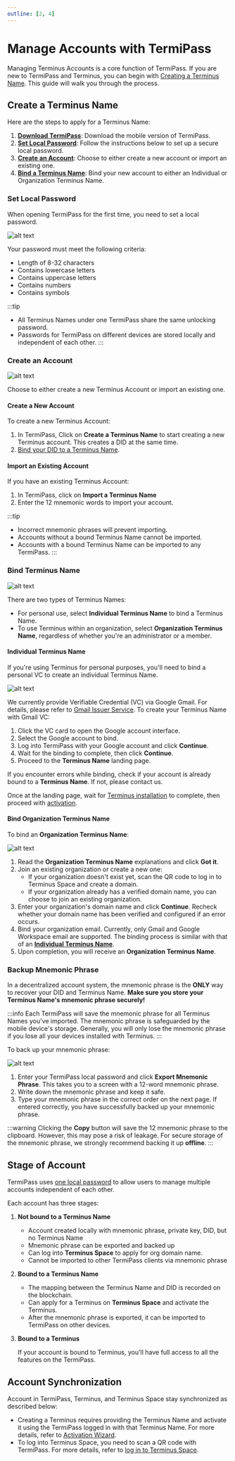```yaml
---
outline: [2, 4]
---
```


# Manage Accounts with TermiPass

Managing Terminus Accounts is a core function of TermiPass. If you are new to TermiPass and Terminus, you can begin with [Creating a Terminus Name](#create-terminus-name). This guide will walk you through the process.

## Create a Terminus Name

Here are the steps to apply for a Terminus Name:

1. [**Download TermiPass**](../overview.md#download-termipass): Download the mobile version of TermiPass.
2. [**Set Local Password**](#set-local-password): Follow the instructions below to set up a secure local password.
3. [**Create an Account**](#create-an-account): Choose to either create a new account or import an existing one.
4. [**Bind a Terminus Name**](#bind-terminus-name): Bind your new account to either an Individual or Organization Terminus Name.

### Set Local Password

When opening TermiPass for the first time, you need to set a local password.

![alt text](/images/how-to/termipass/setup_local_password.png)

Your password must meet the following criteria:

- Length of 8-32 characters
- Contains lowercase letters
- Contains uppercase letters
- Contains numbers
- Contains symbols

:::tip
- All Terminus Names under one TermiPass share the same unlocking password.
- Passwords for TermiPass on different devices are stored locally and independent of each other.
:::

### Create an Account

![alt text](/images/how-to/termipass/new_an_account.png)

Choose to either create a new Terminus Account or import an existing one.

#### Create a New Account

To create a new Terminus Account:

1. In TermiPass, Click on **Create a Terminus Name** to start creating a new Terminus account. This creates a DID at the same time.<br>
2. [Bind your DID to a Terminus Name](#bind-terminus-name.md).

#### Import an Existing Account

If you have an existing Terminus Account:

1. In TermiPass, click on **Import a Terminus Name**
2. Enter the 12 mnemonic words to import your account.

:::tip
- Incorrect mnemonic phrases will prevent importing.
- Accounts without a bound Terminus Name cannot be imported.
- Accounts with a bound Terminus Name can be imported to any TermiPass.
:::

### Bind Terminus Name

![alt text](/images/how-to/termipass/choose_terminus_name_type.png)

There are two types of Terminus Names:

- For personal use, select **Individual Terminus Name** to bind a Terminus Name.
- To use Terminus within an organization, select **Organization Terminus Name**, regardless of whether you're an administrator or a member.

#### Individual Terminus Name

If you're using Terminus for personal purposes, you'll need to bind a personal VC to create an individual Terminus Name.

![alt text](/images/how-to/termipass/individual_terminus_name.png)


We currently provide Verifiable Credential (VC) via Google Gmail. For details, please refer to [Gmail Issuer Service](../../../developer/contribute/snowinning/terminus-name.md#gmail-issuer-service). To create your Terminus Name with Gmail VC:

1. Click the VC card to open the Google account interface.
2. Select the Google account to bind. 
3. Log into TermiPass with your Google account and click **Continue**.
4. Wait for the binding to complete, then click **Continue**. 
5. Proceed to the **Terminus Name** landing page.

If you encounter errors while binding, check if your account is already bound to a **Terminus Name**. If not, please contact us.

Once at the landing page, wait for [Terminus installation](../../terminus/setup/install/) to complete, then proceed with [activation](../../terminus/setup/wizard.md).


#### Bind Organization Terminus Name

To bind an **Organization Terminus Name**:

![alt text](/images/how-to/termipass/organization_terminus_name.png)

1. Read the **Organization Terminus Name** explanations and click **Got it**.
2. Join an existing organization or create a new one:
   - If your organization doesn't exist yet, scan the QR code to log in to Terminus Space and create a domain.
   - If your organization already has a verified domain name, you can choose to join an existing organization.
3. Enter your organization's domain name and click **Continue**. Recheck whether your domain name has been verified and configured if an error occurs.   
4. Bind your organization email. Currently, only Gmail and Google Workspace email are supported. The binding process is similar with that of an [**Individual Terminus Name**](#individual-terminus-name).
5. Upon completion, you will receive an **Organization Terminus Name**.

### Backup Mnemonic Phrase

In a decentralized account system, the mnemonic phrase is the **ONLY** way to recover your DID and Terminus Name. **Make sure you store your Terminus Name's mnemonic phrase securely!**

:::info
Each TermiPass will save the mnemonic phrase for all Terminus Names you've imported. The mnemonic phrase is safeguarded by the mobile device's storage. Generally, you will only lose the mnemonic phrase if you lose all your devices installed with Terminus.
:::

To back up your mnemonic phrase:

![alt text](/images/how-to/termipass/mnemonic_phrase.png)

1. Enter your TermiPass local password and click **Export Mnemonic Phrase**. This takes you to a screen with a 12-word mnemonic phrase.
2. Write down the mnemonic phrase and keep it safe.
3. Type your mnemonic phrase in the correct order on the next page. If entered correctly, you have successfully backed up your mnemonic phrase.

:::warning
Clicking the **Copy** button will save the 12 mnemonic phrase to the clipboard. However, this may pose a risk of leakage. For secure storage of the mnemonic phrase, we strongly recommend backing it up **offline**.
:::

## Stage of Account

TermiPass uses [one local password](#setup-local-password.md) to allow users to manage multiple accounts independent of each other.

Each account has three stages:

1. **Not bound to a Terminus Name**

   - Account created locally with mnemonic phrase, private key, DID, but no Terminus Name 
   - Mnemonic phrase can be exported and backed up
   - Can log into **Terminus Space** to apply for org domain name.
   - Cannot be imported to other TermiPass clients via mnemonic phrase

2. **Bound to a Terminus Name**
   
   - The mapping between the Terminus Name and DID is recorded on the blockchain.
   - Can apply for a Terminus on **Terminus Space** and activate the Terminus.
   - After the mnemonic phrase is exported, it can be imported to TermiPass on other devices. 
  
3. **Bound to a Terminus**

   If your account is bound to Terminus, you'll have full access to all the features on the TermiPass.

## Account Synchronization

Account in TermiPass, Terminus, and Terminus Space stay synchronized as described below:

- Creating a Terminus requires providing the Terminus Name and activate it using the TermiPass logged in with that Terminus Name. For more details, refer to [Activation Wizard](../../terminus/setup/wizard.md).
- To log into Terminus Space, you need to scan a QR code with TermiPass. For more details, refer to [log in to Terminus Space](../../space/account.md).

